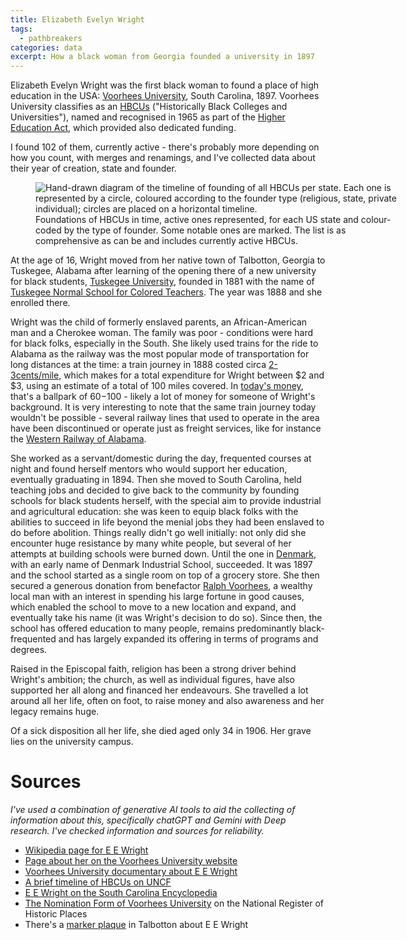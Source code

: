 ```yaml
---
title: Elizabeth Evelyn Wright
tags:
  - pathbreakers
categories: data
excerpt: How a black woman from Georgia founded a university in 1897
---
```


Elizabeth Evelyn Wright was the first black woman to found a place of high education in the USA: [Voorhees University](https://voorhees.edu), South Carolina, 1897. Voorhees University classifies as an [HBCUs](https://en.wikipedia.org/wiki/Historically_black_colleges_and_universities) ("Historically Black Colleges and Universities"), named and recognised in 1965 as part of the [Higher Education Act](https://en.wikipedia.org/wiki/Higher_Education_Act_of_1965), which provided also dedicated funding.

I found 102 of them, currently active - there's probably more depending on how you count, with merges and renamings, and I've collected data about their year of creation, state and founder.

<figure style="width: 600px" class="align-center">
  <img src="{{ site.url }}{{ site.posts_images_path }}hbcus.jpg" alt="Hand-drawn diagram of the timeline of founding of all HBCUs per state. Each one is represented by a circle, coloured according to the founder type (religious, state, private individual); circles are placed on a horizontal timeline.">
  <figcaption>Foundations of HBCUs in time, active ones represented, for each US state and colour-coded by the type of founder. Some notable ones are marked. The list is as comprehensive as can be and includes currently active HBCUs.</figcaption>
</figure>

At the age of 16, Wright moved from her native town of Talbotton, Georgia to Tuskegee, Alabama after learning of the opening there of a new university for black students, [Tuskegee University](https://www.tuskegee.edu/), founded in 1881 with the name of [Tuskegee Normal School for Colored Teachers](https://en.wikipedia.org/wiki/Tuskegee_University#Planning_and_establishment). The year was 1888 and she enrolled there.

Wright was the child of formerly enslaved parents, an African-American man and a Cherokee woman. The family was poor - conditions were hard for black folks, especially in the South. She likely used trains for the ride to Alabama as the railway was the most popular mode of transportation for long distances at the time: a train journey in 1888 costed circa [2-3cents/mile](https://truewestmagazine.com/train-and-stagecoach-ticket-prices/), which makes for a total expenditure for Wright between $2 and $3, using an estimate of a total of 100 miles covered. In [today's money](https://www.in2013dollars.com/us/inflation/1880?amount=3), that's a ballpark of $60-$100 - likely a lot of money for someone of Wright's background.
It is very interesting to note that the same train journey today wouldn't be possible - several railway lines that used to operate in the area have been discontinued or operate just as freight services, like for instance the [Western Railway of Alabama](https://en.wikipedia.org/wiki/Western_Railway_of_Alabama).

She worked as a servant/domestic during the day, frequented courses at night and found herself mentors who would support her education, eventually graduating in 1894. Then she moved to South Carolina, held teaching jobs and decided to give back to the community by founding schools for black students herself, with the special aim to provide industrial and agricultural education: she was keen to equip black folks with the abilities to succeed in life beyond the menial jobs they had been enslaved to do before abolition.
Things really didn't go well initially: not only did she encounter huge resistance by many white people, but several of her attempts at building schools were burned down. Until the one in [Denmark](https://en.wikipedia.org/wiki/Denmark,_South_Carolina), with an early name of Denmark Industrial School, succeeded. It was 1897 and the school started as a single room on top of a grocery store. She then secured a generous donation from benefactor [Ralph Voorhees](https://www.newnetherlandinstitute.org/history-and-heritage/dutch_americans/ralph-voorhees), a wealthy local man with an interest in spending his large fortune in good causes, which enabled the school to move to a new location and expand, and eventually take his name (it was Wright's decision to do so). Since then, the school has offered education to many people, remains predominantly black-frequented and has largely expanded its offering in terms of programs and degrees.

Raised in the Episcopal faith, religion has been a strong driver behind Wright's ambition; the church, as well as individual figures, have also supported her all along and financed her endeavours. She travelled a lot around all her life, often on foot, to raise money and also awareness and her legacy remains huge.

Of a sick disposition all her life, she died aged only 34 in 1906. Her grave lies on the university campus.

# Sources

_I've used a combination of generative AI tools to aid the collecting of information about this, specifically chatGPT and Gemini with Deep research. I've checked information and sources for reliability._

* [Wikipedia page for E E Wright](https://en.wikipedia.org/wiki/Elizabeth_Evelyn_Wright)
* [Page about her on the Voorhees University website](https://voorhees.edu/elizabeth-evelyn-wright/)
* [Voorhees University documentary about E E Wright](https://www.youtube.com/watch?v=P2FSh0ymEsk&ab_channel=VoorheesUniversity1897)
* [A brief timeline of HBCUs on UNCF](https://uncficb.org/about/timeline/)
* [E E Wright on the South Carolina Encyclopedia](https://www.scencyclopedia.org/sce/entries/wright-elizabeth-evelyn/)
* [The Nomination Form of Voorhees University](http://www.nationalregister.sc.gov/bamberg/S10817705009/S10817705009.pdf) on the National Register of Historic Places
* There's a [marker plaque](https://www.hmdb.org/m.asp?m=206971) in Talbotton about E E Wright
